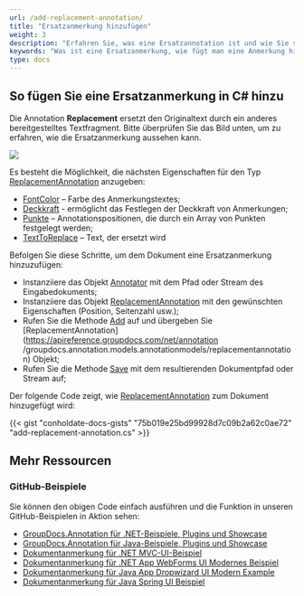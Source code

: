 ```yaml
---
url: /add-replacement-annotation/
title: "Ersatzanmerkung hinzufügen"
weight: 3
description: "Erfahren Sie, was eine Ersatzannotation ist und wie Sie sie mithilfe der GroupDocs.Annotation-API, die Teil von Conholdate.Total für .NET ist, programmgesteuert zu einem Dokument hinzufügen."
keywords: "Was ist eine Ersatzanmerkung, wie fügt man eine Anmerkung hinzu, fügt eine Ersatzanmerkung hinzu"
type: docs
---
```


## So fügen Sie eine Ersatzanmerkung in C# hinzu

Die Annotation **Replacement** ersetzt den Originaltext durch ein anderes bereitgestelltes Textfragment. Bitte überprüfen Sie das Bild unten, um zu erfahren, wie die Ersatzanmerkung aussehen kann.

![](https://docs.groupdocs.com/annotation/net/images/add-replacement-annotation.png)

Es besteht die Möglichkeit, die nächsten Eigenschaften für den Typ [ReplacementAnnotation](https://apireference.groupdocs.com/net/annotation/groupdocs.annotation.models.annotationmodels/replacementannotation) anzugeben:

* [FontColor](https://apireference.groupdocs.com/annotation/net/groupdocs.annotation.models.annotationmodels/replacementannotation/properties/fontcolor) – Farbe des Anmerkungstextes;
* [Deckkraft](https://apireference.groupdocs.com/annotation/net/groupdocs.annotation.models.annotationmodels/replacementannotation/properties/opacity) \- ermöglicht das Festlegen der Deckkraft von Anmerkungen;
* [Punkte](https://apireference.groupdocs.com/annotation/net/groupdocs.annotation.models.annotationmodels/replacementannotation/properties/points) – Annotationspositionen, die durch ein Array von Punkten festgelegt werden;
* [TextToReplace](https://apireference.groupdocs.com/annotation/net/groupdocs.annotation.models.annotationmodels/replacementannotation/properties/texttoreplace) – Text, der ersetzt wird
 

Befolgen Sie diese Schritte, um dem Dokument eine Ersatzanmerkung hinzuzufügen:

* Instanziiere das Objekt [Annotator](https://apireference.groupdocs.com/net/annotation/groupdocs.annotation/annotator) mit dem Pfad oder Stream des Eingabedokuments;
* Instanziiere das Objekt [ReplacementAnnotation](https://apireference.groupdocs.com/net/annotation/groupdocs.annotation.models.annotationmodels/replacementannotation) mit den gewünschten Eigenschaften (Position, Seitenzahl usw.);
* Rufen Sie die Methode [Add](https://apireference.groupdocs.com/net/annotation/groupdocs.annotation/annotator/methods/add) auf und übergeben Sie [ReplacementAnnotation](https://apireference.groupdocs.com/net/annotation /groupdocs.annotation.models.annotationmodels/replacementannotation) Objekt;
* Rufen Sie die Methode [Save](https://apireference.groupdocs.com/net/annotation/groupdocs.annotation/annotator/methods/save/index) mit dem resultierenden Dokumentpfad oder Stream auf;

Der folgende Code zeigt, wie [ReplacementAnnotation](https://apireference.groupdocs.com/net/annotation/groupdocs.annotation.models.annotationmodels/replacementannotation) zum Dokument hinzugefügt wird:


{{< gist "conholdate-docs-gists" "75b019e25bd99928d7c09b2a62c0ae72" "add-replacement-annotation.cs" >}}
    



## Mehr Ressourcen
### GitHub-Beispiele
Sie können den obigen Code einfach ausführen und die Funktion in unseren GitHub-Beispielen in Aktion sehen:

* [GroupDocs.Annotation für .NET-Beispiele, Plugins und Showcase](https://github.com/groupdocs-annotation/GroupDocs.Annotation-for-.NET)
* [GroupDocs.Annotation für Java-Beispiele, Plugins und Showcase](https://github.com/groupdocs-annotation/GroupDocs.Annotation-for-Java)
* [Dokumentanmerkung für .NET MVC-UI-Beispiel](https://github.com/groupdocs-annotation/GroupDocs.Annotation-for-.NET-MVC)
* [Dokumentanmerkung für .NET App WebForms UI Modernes Beispiel](https://github.com/groupdocs-annotation/GroupDocs.Annotation-for-.NET-WebForms)
* [Dokumentanmerkung für Java App Dropwizard UI Modern Example](https://github.com/groupdocs-annotation/GroupDocs.Annotation-for-Java-Dropwizard)
* [Dokumentanmerkung für Java Spring UI Beispiel](https://github.com/groupdocs-annotation/GroupDocs.Annotation-for-Java-Spring)
    





